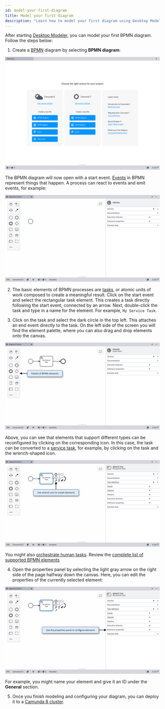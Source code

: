 ```yaml
---
id: model-your-first-diagram
title: Model your first diagram
description: "Learn how to model your first diagram using Desktop Modeler and BPMN."
---
```


After starting [Desktop Modeler](./index.md), you can model your first BPMN diagram. Follow the steps below:

1. Create a [BPMN](../bpmn/bpmn.md) diagram by selecting **BPMN diagram**:

![empty application](./img/empty.png)

The BPMN diagram will now open with a start event. [Events](/components/modeler/bpmn/events.md) in BPMN represent things that happen. A process can react to events and emit events, for example:

![new diagram](./img/new-diagram.png)

2. The basic elements of BPMN processes are [tasks](/components/modeler/bpmn/tasks.md), or atomic units of work composed to create a meaningful result. Click on the start event and select the rectangular task element. This creates a task directly following the start event, connected by an arrow. Next, double-click the task and type in a name for the element. For example, `My Service Task`.

3. Click on the task and select the dark circle in the top left. This attaches an end event directly to the task. On the left side of the screen you will find the element palette, where you can also drag and drop elements onto the canvas.

![elements](./img/elements.png)

Above, you can see that elements that support different types can be reconfigured by clicking on the corresponding icon. In this case, the task can be converted to a [service task](../bpmn/service-tasks/service-tasks.md), for example, by clicking on the task and the wrench-shaped icon.

![task configuration](img/element-configuration.png)

You might also [orchestrate human tasks](/guides/getting-started-orchestrate-human-tasks.md). Review the [complete list of supported BPMN elements](/components/modeler/bpmn/bpmn-coverage.md)

4. Open the properties panel by selecting the light gray arrow on the right side of the page halfway down the canvas. Here, you can edit the properties of the currently selected element:

![properties panel](img/properties-panel.png)

For example, you might name your element and give it an ID under the **General** section.

5. Once you finish modeling and configuring your diagram, you can deploy it to a [Camunda 8 cluster](./connect-to-camunda-8.md).
